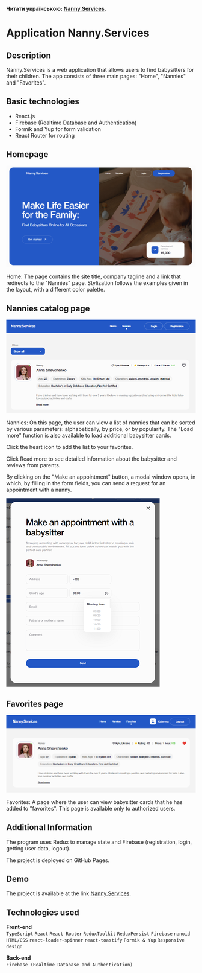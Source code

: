 **Читати українською: [Nanny.Services](README_uk.md).**<br />

# Application Nanny.Services

## Description

Nanny.Services is a web application that allows users to find babysitters for their children. The app consists of three main pages: "Home", "Nannies" and "Favorites".

## Basic technologies

- React.js
- Firebase (Realtime Database and Authentication)
- Formik and Yup for form validation
- React Router for routing

## Homepage

![Home page screenshot](./src/img/home.png)

Home: The page contains the site title, company tagline and a link that redirects to the "Nannies" page. Stylization follows the examples given in the layout, with a different color palette.

## Nannies catalog page

![Catalog page screenshot](./src/img/nannies.png)

Nannies: On this page, the user can view a list of nannies that can be sorted by various parameters: alphabetically, by price, or by popularity. The "Load more" function is also available to load additional babysitter cards.

Click the heart icon to add the list to your favorites.

Click Read more to see detailed information about the babysitter and reviews from parents.

By clicking on the "Make an appointment" button, a modal window opens, in which, by filling in the form fields, you can send a request for an appointment with a nanny.

![Catalog page screenshot](./src/img/form.png)

## Favorites page

![Catalog page screenshot](./src/img/favorite.png)

Favorites: A page where the user can view babysitter cards that he has added to "favorites".
This page is available only to authorized users.

## Additional Information

The program uses Redux to manage state and Firebase (registration, login, getting user data, logout).

The project is deployed on GitHub Pages.

## Demo

The project is available at the link [Nanny.Services](https://katerynabachkalo.github.io/nanny-services/).

## Technologies used

**Front-end**<br />
`TypeScript` `React` `React Router` `ReduxToolkit` `ReduxPersist` `Firebase` `nanoid` `HTML/CSS` `react-loader-spinner` `react-toastify` `Formik & Yup` `Responsive design`

**Back-end**<br />
`Firebase (Realtime Database and Authentication)`
